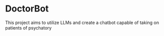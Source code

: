 # DoctorBot
This project aims to utilize LLMs and create a chatbot capable of taking on patients of psychatory
